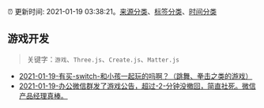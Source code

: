 :alarm_clock: 更新时间: 2021-01-19 03:38:21。[来源分类](../README.md)、[标签分类](../TAGS.md)、[时间分类](../TIMELINE.md)

## 游戏开发


> 关键字：`游戏`、`Three.js`、`Create.js`、`Matter.js`



- [2021-01-19-有买-switch-和小孩一起玩的吗啊？（跳舞、拳击之类的游戏）](https://www.v2ex.com/t/746237) 
- [2021-01-19-办公微信群发了游戏公告，超过-2-分钟没撤回，简直社死。微信产品经理真棒。](https://www.v2ex.com/t/746231) 
